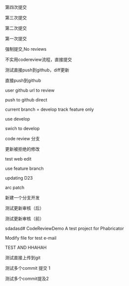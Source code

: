 第四次提交

第三次提交

第二次提交

第一次提交

强制提交,No reviews

不实用codereview流程，直接提交	

测试直接push到github，diff更新

直接push到github

user github url to review

push to github direct

current branch = develop
track feature only

use develop

swich to develop

code review 分支

更新被拒绝的修改

test web edit

use feature branch

updating D23

arc patch

新建一个分支开发

测试更新审核（后）

测试更新审核（前）

sdadasd# CodeReviewDemo
A test project for Phabricator

Modify file for test e-mail

TEST AND HHAHAH

测试直接上传到git

测试多个commit 提交 1

测试多个commit提及2
